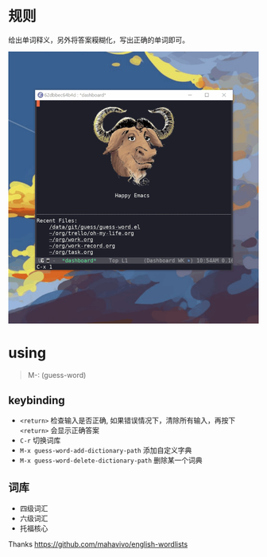 # 规则

给出单词释义，另外将答案糢糊化，写出正确的单词即可。

![image](./snapshot/guess-word.gif)

# using

> M-: (guess-word)

## keybinding

* `<return>` 检查输入是否正确, 如果错误情况下，清除所有输入，再按下 `<return>` 会显示正确答案
* `C-r` 切换词库
* `M-x guess-word-add-dictionary-path` 添加自定义字典
* `M-x guess-word-delete-dictionary-path` 删除某一个词典



## 词库

* 四级词汇
* 六级词汇
* 托福核心

Thanks https://github.com/mahavivo/english-wordlists
